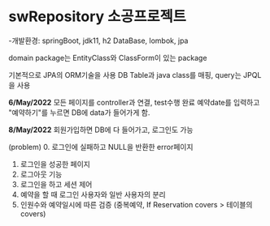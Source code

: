 # swRepository 소공프로젝트
-개발환경: springBoot, jdk11, h2 DataBase, lombok, jpa

domain package는 EntityClass와 ClassForm이 있는 package

기본적으로 JPA의 ORM기술을 사용
DB Table과 java class를 매핑, query는 JPQL을 사용

**6/May/2022**
모든 페이지를 controller과 연결, test수행 완료
예약date를 입력하고 "예약하기"를 누르면 DB에 data가 들어가게 함.

**8/May/2022**
회원가입하면 DB에 다 들어가고, 로그인도 가능

(problem)
0. 로그인에 실패하고 NULL을 반환한 error페이지
1. 로그인을 성공한 페이지
2. 로그아웃 기능
3. 로그인을 하고 세션 제어
4. 예약을 할 때 로그인 사용자와 일반 사용자의 분리
5. 인원수와 예약일시에 따른 검증 (중복예약, If Reservation covers > 테이블의 covers)
